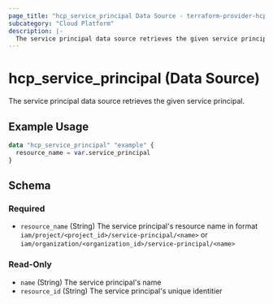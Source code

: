 ```yaml
---
page_title: "hcp_service_principal Data Source - terraform-provider-hcp"
subcategory: "Cloud Platform"
description: |-
  The service principal data source retrieves the given service principal.
---
```


# hcp_service_principal (Data Source)

The service principal data source retrieves the given service principal.

## Example Usage

```terraform
data "hcp_service_principal" "example" {
  resource_name = var.service_principal
}
```

<!-- schema generated by tfplugindocs -->
## Schema

### Required

- `resource_name` (String) The service principal's resource name in format `iam/project/<project_id>/service-principal/<name>` or `iam/organization/<organization_id>/service-principal/<name>`

### Read-Only

- `name` (String) The service principal's name
- `resource_id` (String) The service principal's unique identitier
